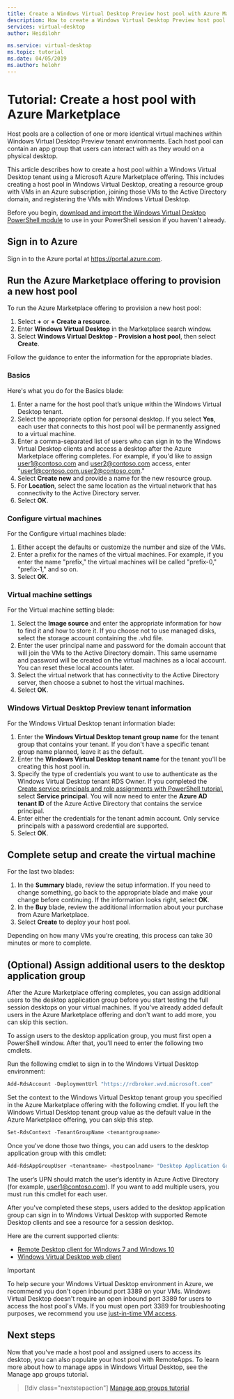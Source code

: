 ```yaml
---
title: Create a Windows Virtual Desktop Preview host pool with Azure Marketplace  - Azure
description: How to create a Windows Virtual Desktop Preview host pool with Azure Marketplace.
services: virtual-desktop
author: Heidilohr

ms.service: virtual-desktop
ms.topic: tutorial
ms.date: 04/05/2019
ms.author: helohr
---
```

# Tutorial: Create a host pool with Azure Marketplace

Host pools are a collection of one or more identical virtual machines within Windows Virtual Desktop Preview tenant environments. Each host pool can contain an app group that users can interact with as they would on a physical desktop.

This article describes how to create a host pool within a Windows Virtual Desktop tenant using a Microsoft Azure Marketplace offering. This includes creating a host pool in Windows Virtual Desktop, creating a resource group with VMs in an Azure subscription, joining those VMs to the Active Directory domain, and registering the VMs with Windows Virtual Desktop.

Before you begin, [download and import the Windows Virtual Desktop PowerShell module](https://docs.microsoft.com/powershell/windows-virtual-desktop/overview) to use in your PowerShell session if you haven't already.

## Sign in to Azure

Sign in to the Azure portal at <https://portal.azure.com>.

## Run the Azure Marketplace offering to provision a new host pool

To run the Azure Marketplace offering to provision a new host pool:

1. Select **+** or **+ Create a resource**.
2. Enter **Windows Virtual Desktop** in the Marketplace search window.
3. Select **Windows Virtual Desktop - Provision a host pool**, then select **Create**.

Follow the guidance to enter the information for the appropriate blades.

### Basics

Here's what you do for the Basics blade:

1. Enter a name for the host pool that’s unique within the Windows Virtual Desktop tenant.
2. Select the appropriate option for personal desktop. If you select **Yes**, each user that connects to this host pool will be permanently assigned to a virtual machine.
3. Enter a comma-separated list of users who can sign in to the Windows Virtual Desktop clients and access a desktop after the Azure Marketplace offering completes. For example, if you'd like to assign user1@contoso.com and user2@contoso.com access, enter "user1@contoso.com,user2@contoso.com."
4. Select **Create new** and provide a name for the new resource group.
5. For **Location**, select the same location as the virtual network that has connectivity to the Active Directory server.
6. Select **OK**.

### Configure virtual machines

For the Configure virtual machines blade:

1. Either accept the defaults or customize the number and size of the VMs.
2. Enter a prefix for the names of the virtual machines. For example, if you enter the name "prefix," the virtual machines will be called "prefix-0," "prefix-1," and so on.
3. Select **OK**.

### Virtual machine settings

For the Virtual machine setting blade:

1. Select the **Image source** and enter the appropriate information for how to find it and how to store it. If you choose not to use managed disks, select the storage account containing the .vhd file.
2. Enter the user principal name and password for the domain account that will join the VMs to the Active Directory domain. This same username and password will be created on the virtual machines as a local account. You can reset these local accounts later.
3. Select the virtual network that has connectivity to the Active Directory server, then choose a subnet to host the virtual machines.
4. Select **OK**.

### Windows Virtual Desktop Preview tenant information

For the Windows Virtual Desktop tenant information blade:

1. Enter the **Windows Virtual Desktop tenant group name** for the tenant group that contains your tenant. If you don't have a specific tenant group name planned, leave it as the default.
2. Enter the **Windows Virtual Desktop tenant name** for the tenant you'll be creating this host pool in.
3. Specify the type of credentials you want to use to authenticate as the Windows Virtual Desktop tenant RDS Owner. If you completed the [Create service principals and role assignments with PowerShell tutorial](./create-service-principal-role-powershell.mcd), select **Service principal**. You will now need to enter the **Azure AD tenant ID** of the Azure Active Directory that contains the service principal.
4. Enter either the credentials for the tenant admin account. Only service principals with a password credential are supported.
5. Select **OK**.

## Complete setup and create the virtual machine

For the last two blades:

1. In the **Summary** blade, review the setup information. If you need to change something, go back to the appropriate blade and make your change before continuing. If the information looks right, select **OK**.
2. In the **Buy** blade, review the additional information about your purchase from Azure Marketplace.
3. Select **Create** to deploy your host pool.

Depending on how many VMs you’re creating, this process can take 30 minutes or more to complete.

## (Optional) Assign additional users to the desktop application group

After the Azure Marketplace offering completes, you can assign additional users to the desktop application group before you start testing the full session desktops on your virtual machines. If you've already added default users in the Azure Marketplace offering and don't want to add more, you can skip this section.

To assign users to the desktop application group, you must first open a PowerShell window. After that, you'll need to enter the following two cmdlets.

Run the following cmdlet to sign in to the Windows Virtual Desktop environment:

```powershell
Add-RdsAccount -DeploymentUrl "https://rdbroker.wvd.microsoft.com"
```

Set the context to the Windows Virtual Desktop tenant group you specified in the Azure Marketplace offering with the following cmdlet. If you left the Windows Virtual Desktop tenant group value as the default value in the Azure Marketplace offering, you can skip this step.

```powershell
Set-RdsContext -TenantGroupName <tenantgroupname>
```

Once you've done those two things, you can add users to the desktop application group with this cmdlet:

```powershell
Add-RdsAppGroupUser <tenantname> <hostpoolname> "Desktop Application Group" -UserPrincipalName <userupn>
```

The user’s UPN should match the user’s identity in Azure Active Directory (for example, user1@contoso.com). If you want to add multiple users, you must run this cmdlet for each user.

After you've completed these steps, users added to the desktop application group can sign in to Windows Virtual Desktop with supported Remote Desktop clients and see a resource for a session desktop.

Here are the current supported clients:

- [Remote Desktop client for Windows 7 and Windows 10](connect-windows-7-and-10.md)
- [Windows Virtual Desktop web client](connect-web.md)

>[!IMPORTANT]
>To help secure your Windows Virtual Desktop environment in Azure, we recommend you don't open inbound port 3389 on your VMs. Windows Virtual Desktop doesn't require an open inbound port 3389 for users to access the host pool's VMs. If you must open port 3389 for troubleshooting purposes, we recommend you use [just-in-time VM access](https://docs.microsoft.com/en-us/azure/security-center/security-center-just-in-time).

## Next steps

Now that you've made a host pool and assigned users to access its desktop, you can also populate your host pool with RemoteApps. To learn more about how to manage apps in Windows Virtual Desktop, see the Manage app groups tutorial.

> [!div class="nextstepaction"]
> [Manage app groups tutorial](./manage-app-groups.md)
